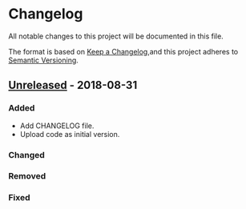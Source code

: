 # Changelog
All notable changes to this project will be documented in this file.

The format is based on [Keep a Changelog](https://keepachangelog.com/en/1.0.0/),and this project adheres to [Semantic Versioning](https://semver.org/spec/v2.0.0.html).


## [Unreleased] - 2018-08-31
### Added
- Add CHANGELOG file.
- Upload code as initial version.

### Changed

### Removed

### Fixed

[Unreleased]: https://github.com/olivierlacan/keep-a-changelog/compare/v0.0.1...v0.0.2
